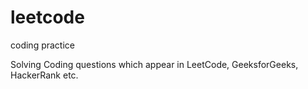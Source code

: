# leetcode
coding practice

Solving Coding questions which appear in LeetCode, GeeksforGeeks, HackerRank etc.
